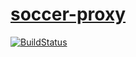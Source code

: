 # [soccer-proxy](https://soccer-proxy.herokuapp.com)
[![BuildStatus](https://travis-ci.org/ddbr6604smfc/soccer-proxy.svg)](https://travis-ci.org/ddbr6604smfc/soccer-proxy)
